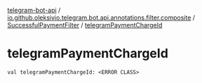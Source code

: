 [telegram-bot-api](../../index.md) / [io.github.oleksivio.telegram.bot.api.annotations.filter.composite](../index.md) / [SuccessfulPaymentFilter](index.md) / [telegramPaymentChargeId](./telegram-payment-charge-id.md)

# telegramPaymentChargeId

`val telegramPaymentChargeId: <ERROR CLASS>`